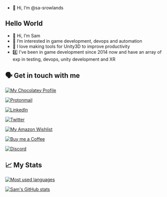 - 👋 Hi, I’m @sa-srowlands

## Hello World
- 👋 Hi, I’m Sam
- 👀 I’m interested in game development, devops and automation
- 🧰 I love making tools for Unity3D to improve productivity
- 8️⃣ I've been in game development since 2014 now and have an array of exp in testing, devops, unity development and XR

## :speaking_head: Get in touch with me

[![My Chocolatey Profile](https://img.shields.io/badge/Chocolatey-srowlands-924716.svg?style=for-the-badge&labelColor=80B5E3&logoColor=white&logo=Chocolatey)]()

[![Protonmail](https://img.shields.io/badge/ProtonMail-8B89CC?style=for-the-badge&logo=protonmail&logoColor=white)](srowlands.dev@proton.me)

[![LinkedIn](https://img.shields.io/badge/LinkedIn-srowlands-0e76a8.svg?style=for-the-badge&color=1DA1F2&logo=linkedin)](https://www.linkedin.com/in/sam-rowlands-95614429/)

[![Twitter](https://img.shields.io/twitter/follow/srowlands.svg?style=for-the-badge&color=1DA1F2&logo=x)](https://twitter.com/samrowlands_dev)

[![My Amazon Wishlist](https://img.shields.io/badge/Amazon-Wishlist-FF9900.svg?style=for-the-badge&logoColor=white&logo=Amazon)](https://www.amazon.co.uk/hz/wishlist/ls/2KX950XFQJB10?ref_=wl_share)

[![Buy me a Coffee](https://img.shields.io/badge/Buy%20Me%20A%20Coffee-srowlands-FFDD00.svg?style=for-the-badge&amp;logo=buy-me-a-coffee)](https://www.buymeacoffee.com/srowlands)

[![Discord](https://img.shields.io/discord/591914197219016707.svg?label=Discord&logo=Discord&colorB=7289da&style=for-the-badge)](https://discordapp.com/users/229295942619103243)

## :chart_with_upwards_trend: My Stats
[![Most used languages](https://github-readme-stats.vercel.app/api/top-langs/?username=sa-srowlands&theme=darcula)](https://github.com/sa-srowlands)

[![Sam's GitHub stats](https://github-readme-stats.vercel.app/api?username=sa-srowlands&show_icons=true&theme=darcula)](https://github.com/sa-srowlands/github-readme-stats)
